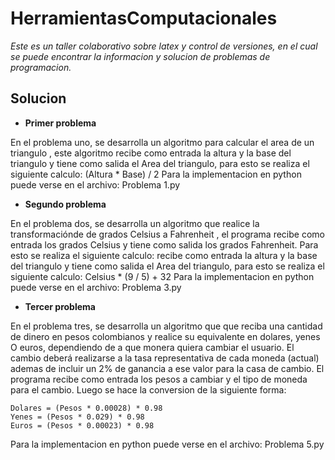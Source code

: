 # HerramientasComputacionales

*Este es un taller colaborativo sobre latex y control de versiones, en el cual se puede encontrar la informacion y solucion de problemas de programacion.*

## Solucion

- **Primer problema**

En el problema uno, se desarrolla un algoritmo para calcular el area de un triangulo , este algoritmo
recibe como entrada la altura y la base del triangulo y tiene como salida el Area del triangulo, para
esto se realiza el siguiente calculo: (Altura * Base) / 2
Para la implementacion en python puede verse en el archivo: Problema 1.py

- **Segundo problema**

En el problema dos, se desarrolla un algoritmo que realice la transformaciónde de grados
Celsius a Fahrenheit , el programa recibe como entrada los grados Celsius y tiene como salida los
grados Fahrenheit. Para esto se realiza el siguiente calculo: 
recibe como entrada la altura y la base del triangulo y tiene como salida el Area del triangulo, para
esto se realiza el siguiente calculo: Celsius * (9 / 5) + 32
Para la implementacion en python puede verse en el archivo: Problema 3.py

- **Tercer problema**

En el problema tres, se desarrolla un algoritmo que que reciba una cantidad de dinero en pesos colombianos
y realice su equivalente en dolares, yenes O euros, dependiendo de a que monera quiera cambiar el usuario.
El cambio deberá realizarse a la tasa representativa de cada moneda (actual) ademas de incluir un 2% de ganancia 
a ese valor para la casa de cambio.
El programa recibe como entrada los pesos a cambiar y el tipo de moneda para el cambio. Luego se hace la conversion
de la siguiente forma: 

    Dolares = (Pesos * 0.00028) * 0.98
    Yenes = (Pesos * 0.029) * 0.98
    Euros = (Pesos * 0.00023) * 0.98
Para la implementacion en python puede verse en el archivo: Problema 5.py
